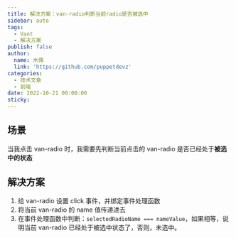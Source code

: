 ```yaml
---
title: 解决方案：van-radio判断当前radio是否被选中
sidebar: auto
tags:
  - Vant
  - 解决方案
publish: false
author:
  name: 木偶
  link: 'https://github.com/puppetdevz'
categories:
  - 技术文章
  - 前端
date: 2022-10-21 00:00:00
sticky:
---
```




<!-- more -->

## 场景

当我点击 van-radio 时，我需要先判断当前点击的 van-radio 是否已经处于**被选中的状态**

## 解决方案

1. 给 van-radio 设置 click 事件，并绑定事件处理函数
2. 将当前 van-radio 的 name 值传递进去
3. 在事件处理函数中判断：`selectedRadioName === nameValue`，如果相等，说明当前 van-radio 已经处于被选中状态了，否则，未选中。

